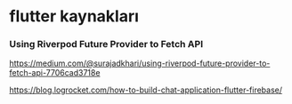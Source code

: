 # flutter kaynakları

### Using Riverpod Future Provider to Fetch API

https://medium.com/@surajadkhari/using-riverpod-future-provider-to-fetch-api-7706cad3718e

https://blog.logrocket.com/how-to-build-chat-application-flutter-firebase/
